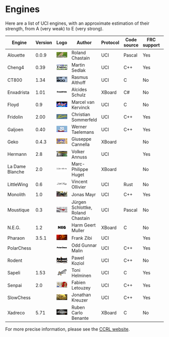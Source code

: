 
# Engines

Here are a list of UCI engines, with an approximate estimation of their strength, from A (very weak) to E (very strong).

| Engine | Version | Logo | Author | Protocol | Code source | FRC support | Strength | Link |
| --- | --- | --- | --- | --- | --- | --- | --- | --- |
| Alouette | 0.0.9 | ![alt text](images/logos/alouette/logo.bmp) | Roland Chastain | UCI | Pascal | Yes | A | [Website](https://sites.google.com/view/eschecs/alouette) [Website](https://github.com/rchastain/alouette) |
| Cheng4 | 0.39 | ![alt text](images/logos/cheng/logo.bmp) | Martin Sedlak | UCI | C++ | Yes | E | [Website](http://www.vlasak.biz/cheng/) |
| CT800 | 1.34 | ![alt text](images/logos/ct800/CT800_V1.34_x32.png) | Rasmus Althoff | UCI | C | No | D | [Website](https://www.ct800.net/) |
| Enxadrista | 1.01 | ![alt text](images/logos/enxadrista/enxadrista.gif) | Alcides Schulz | XBoard | C# | No | A | [Website](https://github.com/alcides-schulz/Xadrez) |
| Floyd | 0.9 | ![alt text](images/logos/floyd/floyd-logo.png) | Marcel van Kervinck | UCI | C | No | E | [Website](https://marcelk.net/floyd/) [Website](https://github.com/kervinck/floyd) |
| Fridolin | 2.00 | ![alt text](images/logos/fridolin/Fridolin.jpg) | Christian Sommerfeld | UCI | C++ | Yes | E | [Website](https://sites.google.com/site/fridolinchess/) |
| Galjoen | 0.40 | ![alt text](images/logos/galjoen/galjoen_100x50.png) | Werner Taelemans | UCI | C++ | Yes | E | [Website](http://www.goudengaljoen.be/) |
| Geko | 0.4.3 | ![alt text](images/logos/geko/geko_043.bmp) | Giuseppe Cannella | XBoard |  | No | C | [Website](https://github.com/gekomad) |
| Hermann | 2.8 | ![alt text](images/logos/hermann/hermann-2.jpg) | Volker Annuss | UCI |  | Yes | E | [Website](http://www.nnuss.de/Hermann/) |
| La Dame Blanche | 2.0 | ![alt text](images/logos/ladameblanche/ladameblanche.gif) | Marc-Philippe Huget | XBoard |  | No | D | [Website](http://www.quarkchess.de/ladameblanche/) |
| LittleWing | 0.6 | ![alt text](images/logos/littlewing/littlewing.gif) | Vincent Ollivier | UCI | Rust | No | D | [Website](https://vinc.cc/projects/littlewing/) [Website](https://github.com/vinc/littlewing) |
| Monolith | 1.0 | ![alt text](images/logos/monolith/Monolith_04.png) | Jonas Mayr | UCI | C++ | Yes | E | [Website](https://github.com/cimarronOST/Monolith) |
| Moustique | 0.3 | ![alt text](images/logos/moustique/Farman-F455-Moustique.bmp) | Jürgen Schlottke, Roland Chastain | UCI | Pascal | No | B | [Website](https://sites.google.com/view/eschecs/moustique) [Website](https://github.com/rchastain/moustique) |
| N.E.G. | 1.2 | ![alt text](images/logos/neg/neg.gif) | Harm Geert Muller | XBoard | C | No | A | [Website](https://home.hccnet.nl/h.g.muller/chess.html) |
| Pharaon | 3.5.1 | ![alt text](images/logos/pharaon/Pharaon3.bmp) | Frank Zibi | UCI |  | Yes | E | [Website](http://www.fzibi.com/pharaon.htm) |
| PolarChess |  | ![alt text](images/logos/polarchess/polarchess.gif) | Odd Gunnar Malin | UCI | C++ | Yes |  | [Website](https://github.com/OGMalin/Polarchess) |
| Rodent |  | ![alt text](images/logos/rodent/rodent2.jpg) | Pawel Koziol | UCI | C++ | No |  | [Website](http://www.pkoziol.cal24.pl/rodent/rodent.htm) |
| Sapeli | 1.53 | ![alt text](images/logos/sapeli/logo.jpg) | Toni Helminen | UCI | C | Yes | D | [Website](https://github.com/SamuraiDangyo/Sapeli) |
| Senpai | 2.0 | ![alt text](images/logos/senpai/senpai2_2_102.bmp) | Fabien Letouzey | UCI | C++ | Yes | E | [Website](http://www.amateurschach.de/main/_senpai.htm) |
| SlowChess |  | ![alt text](images/logos/slowchess/slow.bmp) | Jonathan Kreuzer | UCI | C++ | Yes | E | [Website](https://www.3dkingdoms.com/chess/slow.htm) |
| Xadreco | 5.71 | ![alt text](images/logos/xadreco/xadreco-logo1.jpg) | Ruben Carlo Benante | XBoard | C | No | B | [Website](https://github.com/drbeco/xadreco) |

For more precise information, please see the [CCRL website](https://www.computerchess.org.uk/ccrl/).
